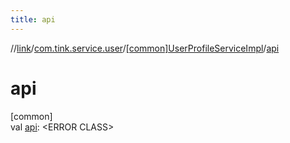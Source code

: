 ```yaml
---
title: api
---
```

//[link](../../../index.html)/[com.tink.service.user](../index.html)/[[common]UserProfileServiceImpl](index.html)/[api](api.html)



# api



[common]\
val [api](api.html): &lt;ERROR CLASS&gt;




